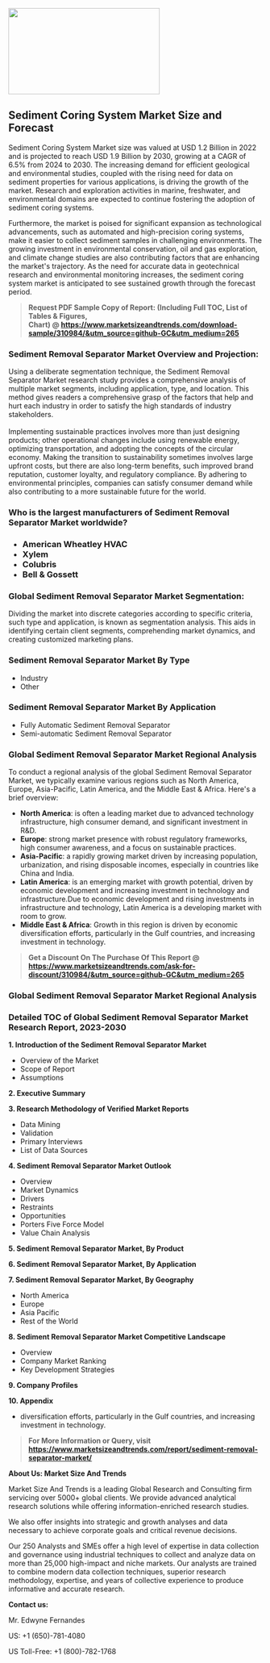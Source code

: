 <p><img class="alignnone size-medium wp-image-20088" src="https://ffe5etoiles.com/wp-content/uploads/2024/12/MST1-300x171.png" alt="" width="300" height="171" /></p><h2>Sediment Coring System Market Size and Forecast</h2><p>Sediment Coring System Market size was valued at USD 1.2 Billion in 2022 and is projected to reach USD 1.9 Billion by 2030, growing at a CAGR of 6.5% from 2024 to 2030. The increasing demand for efficient geological and environmental studies, coupled with the rising need for data on sediment properties for various applications, is driving the growth of the market. Research and exploration activities in marine, freshwater, and environmental domains are expected to continue fostering the adoption of sediment coring systems.</p><p>Furthermore, the market is poised for significant expansion as technological advancements, such as automated and high-precision coring systems, make it easier to collect sediment samples in challenging environments. The growing investment in environmental conservation, oil and gas exploration, and climate change studies are also contributing factors that are enhancing the market's trajectory. As the need for accurate data in geotechnical research and environmental monitoring increases, the sediment coring system market is anticipated to see sustained growth through the forecast period.</p></p><blockquote id="" class=""><strong>Request PDF Sample Copy of Report: (Including Full TOC, List of Tables &amp; Figures, Chart)&nbsp;@&nbsp;<strong><a href="https://www.marketsizeandtrends.com/download-sample/310984/&utm_source=github-GC&utm_medium=265" target="_blank">https://www.marketsizeandtrends.com/download-sample/310984/&utm_source=github-GC&utm_medium=265</a></strong></strong></blockquote><h3 id="" class="">Sediment Removal Separator Market&nbsp;Overview and Projection:</h3><p id="" class="">Using a deliberate segmentation technique, the Sediment Removal Separator Market research study provides a comprehensive analysis of multiple market segments, including application, type, and location. This method gives readers a comprehensive grasp of the factors that help and hurt each industry in order to satisfy the high standards of industry stakeholders. <br /> <br />Implementing sustainable practices involves more than just designing products; other operational changes include using renewable energy, optimizing transportation, and adopting the concepts of the circular economy. Making the transition to sustainability sometimes involves large upfront costs, but there are also long-term benefits, such improved brand reputation, customer loyalty, and regulatory compliance. By adhering to environmental principles, companies can satisfy consumer demand while also contributing to a more sustainable future for the world.</p><h3 id="" class="">Who is the largest manufacturers of&nbsp;Sediment Removal Separator Market worldwide?</h3><h3 class=""><p><ul><li>American Wheatley HVAC </li><li> Xylem </li><li> Colubris </li><li> Bell & Gossett</li></ul></p></h3><h3 id="" class="">Global&nbsp;Sediment Removal Separator Market Segmentation:</h3><p id="" class="">Dividing the market into discrete categories according to specific criteria, such type and application, is known as segmentation analysis. This aids in identifying certain client segments, comprehending market dynamics, and creating customized marketing plans.</p><h3 id="" class="">Sediment Removal Separator Market&nbsp;By Type</h3><p><p><ul><li>Industry</li><li> Other</p></li></ul></p></p><h3 id="" class="">Sediment Removal Separator Market&nbsp;By Application</h3><p class=""><p><ul><li>Fully Automatic Sediment Removal Separator</li><li> Semi-automatic Sediment Removal Separator</li></ul></p></p><h3 id="" class="">Global Sediment Removal Separator Market Regional Analysis</h3><p id="" class="">To conduct a regional analysis of the global Sediment Removal Separator Market, we typically examine various regions such as North America, Europe, Asia-Pacific, Latin America, and the Middle East &amp; Africa. Here's a brief overview:</p><ul><li><strong>North America</strong>: is often a leading market due to advanced technology infrastructure, high consumer demand, and significant investment in R&amp;D.</li><li><strong>Europe</strong>: strong market presence with robust regulatory frameworks, high consumer awareness, and a focus on sustainable practices.</li><li><strong>Asia-Pacific</strong>: a rapidly growing market driven by increasing population, urbanization, and rising disposable incomes, especially in countries like China and India.</li><li><strong>Latin America</strong>: is an emerging market with growth potential, driven by economic development and increasing investment in technology and infrastructure.Due to economic development and rising investments in infrastructure and technology, Latin America is a developing market with room to grow.</li><li><strong>Middle East &amp; Africa</strong>: Growth in this region is driven by economic diversification efforts, particularly in the Gulf countries, and increasing investment in technology.</li></ul><blockquote id="" class=""><strong>Get a Discount On The Purchase Of This Report @ <strong><a href="https://www.marketsizeandtrends.com/ask-for-discount/310984/&utm_source=github-GC&utm_medium=265" target="_blank">https://www.marketsizeandtrends.com/ask-for-discount/310984/&utm_source=github-GC&utm_medium=265</a></strong></strong></blockquote><h3 id="" class="">Global Sediment Removal Separator Market Regional Analysis</h3><h3 id="" class="">Detailed TOC of Global Sediment Removal Separator Market Research Report, 2023-2030</h3><p id="" class=""><strong>1. Introduction of the Sediment Removal Separator Market</strong></p><ul><li>Overview of the Market</li><li>Scope of Report</li><li>Assumptions</li></ul><p id="" class=""><strong>2. Executive Summary</strong></p><p id="" class=""><strong>3. Research Methodology of Verified Market Reports</strong></p><ul><li>Data Mining</li><li>Validation</li><li>Primary Interviews</li><li>List of Data Sources</li></ul><p id="" class=""><strong>4. Sediment Removal Separator Market Outlook</strong></p><ul><li>Overview</li><li>Market Dynamics</li><li>Drivers</li><li>Restraints</li><li>Opportunities</li><li>Porters Five Force Model</li><li>Value Chain Analysis</li></ul><p id="" class=""><strong>5. Sediment Removal Separator Market, By Product</strong></p><p id="" class=""><strong>6. Sediment Removal Separator Market, By Application</strong></p><p id="" class=""><strong>7. Sediment Removal Separator Market, By Geography</strong></p><ul><li>North America</li><li>Europe</li><li>Asia Pacific</li><li>Rest of the World</li></ul><p id="" class=""><strong>8. Sediment Removal Separator Market Competitive Landscape</strong></p><ul><li>Overview</li><li>Company Market Ranking</li><li>Key Development Strategies</li></ul><p id="" class=""><strong>9. Company Profiles</strong></p><p id="" class=""><strong>10. Appendix</strong></p><ul><li>diversification efforts, particularly in the Gulf countries, and increasing investment in technology.</li></ul><blockquote id="" class=""><strong>For More Information or Query, visit <strong><strong><a href="https://www.marketsizeandtrends.com/report/sediment-removal-separator-market/" target="_blank">https://www.marketsizeandtrends.com/report/sediment-removal-separator-market/</a></strong></strong></strong></blockquote><p id="" class=""><strong>About Us: Market Size And Trends</strong></p><p id="" class="">Market Size And Trends is a leading Global Research and Consulting firm servicing over 5000+ global clients. We provide advanced analytical research solutions while offering information-enriched research studies.</p><p id="" class="">We also offer insights into strategic and growth analyses and data necessary to achieve corporate goals and critical revenue decisions.</p><p id="" class="">Our 250 Analysts and SMEs offer a high level of expertise in data collection and governance using industrial techniques to collect and analyze data on more than 25,000 high-impact and niche markets. Our analysts are trained to combine modern data collection techniques, superior research methodology, expertise, and years of collective experience to produce informative and accurate research.</p><p id="" class=""><strong>Contact us:</strong></p><p id="" class="">Mr. Edwyne Fernandes</p><p id="" class="">US: +1 (650)-781-4080</p><p id="" class="">US Toll-Free: +1 (800)-782-1768</p>
